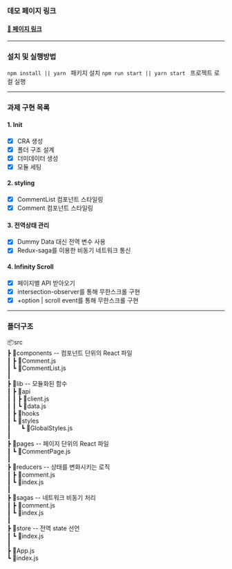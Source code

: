 ### 데모 페이지 링크

#### [🚀 페이지 링크](https://pob-coconut.github.io/Assignment1-JC-DW/)

---

### 설치 및 실행방법

`npm install || yarn ` 패키지 설치
`npm run start || yarn start ` 프로젝트 로컬 실행

---

### 과제 구현 목록

#### 1. Init

- [x] CRA 생성
- [x] 폴더 구조 설계
- [x] 더미데이터 생성
- [x] 모듈 세팅

#### 2. styling

- [x] CommentList 컴포넌트 스타일링
- [x] Comment 컴포넌트 스타일링

#### 3. 전역상태 관리

- [x] Dummy Data 대신 전역 변수 사용
- [x] Redux-saga를 이용한 비동기 네트워크 통신

#### 4. Infinity Scroll

- [x] 페이지별 API 받아오기
- [x] intersection-observer를 통해 무한스크롤 구현
- [x] +option | scroll event를 통해 무한스크롤 구현

---

### 폴더구조

📦src  
┣ 📂components -- 컴포넌트 단위의 React 파일  
┃ ┣ 📜Comment.js  
┃ ┗ 📜CommentList.js  
┃  
┣ 📂lib -- 모듈화된 함수  
┃ ┣ 📂api  
┃ ┃ ┣ 📜client.js  
┃ ┃ ┗ 📜data.js  
┃ ┣ 📂hooks  
┃ ┗ 📂styles  
┃ &nbsp; &nbsp; &nbsp;┗ 📜GlobalStyles.js  
┃  
┣ 📂pages -- 페이지 단위의 React 파일  
┃ ┗ 📜CommentPage.js  
┃  
┣ 📂reducers -- 상태를 변화시키는 로직  
┃ ┣ 📜comment.js  
┃ ┗ 📜index.js  
┃  
┣ 📂sagas -- 네트워크 비동기 처리  
┃ ┣ 📜comment.js  
┃ ┗ 📜index.js  
┃  
┣ 📂store -- 전역 state 선언  
┃ ┗ 📜index.js  
┃  
┣ 📜App.js  
┗ 📜index.js  
